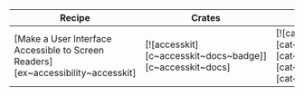 | Recipe | Crates | Categories |
|--------|--------|------------|
| [Make a User Interface Accessible to Screen Readers][ex~accessibility~accesskit] | [![accesskit][c~accesskit~docs~badge]][c~accesskit~docs] | [![cat~accessibility][cat~accessibility~badge]][cat~accessibility] [![cat~gui][cat~gui~badge]][cat~gui] |
